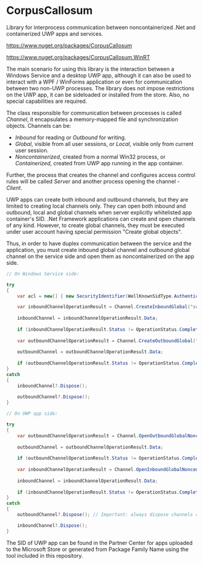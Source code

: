 # CorpusCallosum
Library for interprocess communication between noncontainerized .Net and containerized UWP apps and services.

https://www.nuget.org/packages/CorpusCallosum

https://www.nuget.org/packages/CorpusCallosum.WinRT

The main scenario for using this library is the interaction between a Windows Service and a desktop UWP app, although it can also be used to interact with a WPF / WinForms application or even for communication between two non-UWP processes. The library does not impose restrictions on the UWP app, it can be sideloaded or installed from the store. Also, no special capabilities are required.

The class responsible for communication between processes is called *Channel*, it encapsulates a memory-mapped file and synchronization objects. Channels can be:
- *Inbound* for reading or *Outbound* for writing.
- *Global*, visible from all user sessions, or *Local*, visible only from current user session.
- *Noncontainerized*, created from a normal Win32 process, or *Containerized*, created from UWP app running in the app container.

Further, the process that creates the channel and configures access control rules will be called *Server* and another process opening the channel - *Client*.

UWP apps can create both inbound and outbound channels, but they are limited to creating local channels only. They can open both inbound and outbound, local and global channels when server explicitly whitelisted app container's SID.
.Net Framework applications can create and open channels of any kind. However, to create global channels, they must be executed under user account having special permission "Create global objects".

Thus, in order to have duplex communication between the service and the application, you must create inbound global channel and outbound global channel on the service side and open them as noncontainerized on the app side.

```csharp
// On Windows Service side:

try
{
    var acl = new[] { new SecurityIdentifier(WellKnownSidType.AuthenticatedUserSid, null), new SecurityIdentifier(YourUwpAppContainerSid) };

    var inboundChannelOperationResult = Channel.CreateInboundGlobal("some_channel_name", acl);
  
    inboundChannel = inboundChannelOperationResult.Data;
  
    if (inboundChannelOperationResult.Status != OperationStatus.Completed) { ... }
  
    var outboundChannelOperationResult = Channel.CreateOutboundGlobal("another_channel_name", acl);
  
    outboundChannel = outboundChannelOperationResult.Data;
  
    if (outboundChannelOperationResult.Status != OperationStatus.Completed) { ... }
}
catch
{
    inboundChannel?.Dispose();
    
    outboundChannel?.Dispose();
}
```

```csharp
// On UWP app side:

try
{
    var outboundChannelOperationResult = Channel.OpenOutboundGlobalNoncontainerized("some_channel_name"); // It's outbound on this side
    
    outboundChannel = outboundChannelOperationResult.Data;
    
    if (outboundChannelOperationResult.Status != OperationStatus.Completed) { ... }
        
    var inboundChannelOperationResult = Channel.OpenInboundGlobalNoncontainerized("another_channel_name");
  
    inboundChannel = inboundChannelOperationResult.Data;
  
    if (inboundChannelOperationResult.Status != OperationStatus.Completed) { ... }    
}
catch
{
    outboundChannel?.Dispose(); // Important: always dispose channels as soon as they became unnecessary. Don't forget to handle UWP app suspension.

    inboundChannel?.Dispose();
}
```

The SID of UWP app can be found in the Partner Center for apps uploaded to the Microsoft Store or generated from Package Family Name using the tool included in this repository.
